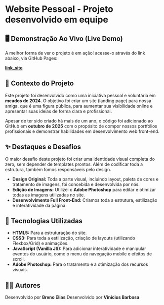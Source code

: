 # Website Pessoal - Projeto desenvolvido em equipe

## 🖥️ Demonstração Ao Vivo (Live Demo)

A melhor forma de ver o projeto é em ação! acesse-o através do link abaixo, via GitHub Pages:

**[link_site](https://devvbreno.github.io/site_pessoal_amiga/)**

## 📜 Contexto do Projeto

Este projeto foi desenvolvido como uma iniciativa pessoal e voluntária em **meados de 2024**. O objetivo foi criar um site (landing page) para nossa amiga, que é uma figura pública, para aumentar sua visibilidade online e apresentar suas ideias de forma clara e profissional.

Apesar de ter sido criado há mais de um ano, o código foi adicionado ao GitHub em **outubro de 2025** com o propósito de compor nossos portfólios profissionais e demonstrar habilidades em desenvolvimento web front-end.

## ✨ Destaques e Desafios

O maior desafio deste projeto foi criar uma identidade visual completa do zero, sem depender de templates prontos. Além de codificar toda a estrutura, também fomos responsáveis pelo design.

* **Design Original:** Toda a parte visual, incluindo layout, paleta de cores e tratamento de imagens, foi concebida e desenvolvida por nós.
* **Edição de Imagens:** Utilizei o **Adobe Photoshop** para editar e otimizar todas as imagens utilizadas no site.
* **Desenvolvimento Full Front-End:** Criamos toda a estrutura, estilização e interatividade da página.

## 🚀 Tecnologias Utilizadas

* **HTML5:** Para a estruturação do site.
* **CSS3:** Para toda a estilização, criação de layouts (utilizando Flexbox/Grid) e animações.
* **JavaScript (Vanilla JS):** Para adicionar interatividade e manipular eventos do usuário, como o menu de navegação mobile e efeitos de scroll.
* **Adobe Photoshop:** Para o tratamento e a otimização dos recursos visuais.

## 🧑‍💻 Autores

Desenvolvido por **Breno Elias**
Desenvolvido por **Vinicius Barbosa**

